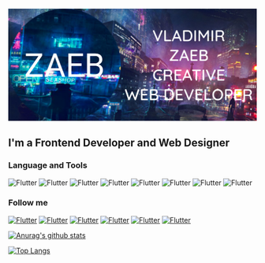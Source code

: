 [![Header](https://github.com/zaebbb/zaebbb/blob/main/assets/header.png?raw=true)](https://zaebbb.github.io/Zaeb-Official/index.html)

## I'm a Frontend Developer and Web Designer

### Language and Tools
![Flutter](https://img.shields.io/badge/-JavaScript-002649?style=for-the-badge&logo=javascript)
![Flutter](https://img.shields.io/badge/-HTML-002649?style=for-the-badge&logo=HTML)
![Flutter](https://img.shields.io/badge/-CSS-002649?style=for-the-badge&logo=CSS)
![Flutter](https://img.shields.io/badge/-SQL-002649?style=for-the-badge&logo=mysql)
![Flutter](https://img.shields.io/badge/-PHP-002649?style=for-the-badge&logo=PHP)
![Flutter](https://img.shields.io/badge/-React-002649?style=for-the-badge&logo=react)
![Flutter](https://img.shields.io/badge/-Bootstrap-002649?style=for-the-badge&logo=bootstrap)
![Flutter](https://img.shields.io/badge/-Wordpress-002649?style=for-the-badge&logo=wordpress)

### Follow me
[![Flutter](https://img.shields.io/badge/-VKontakte-002649?style=for-the-badge&logo=vk)](https://vk.com/zaebbb)
[![Flutter](https://img.shields.io/badge/-Instagram-002649?style=for-the-badge&logo=instagram)](https://www.instagram.com/vladimir_zaeb/)
[![Flutter](https://img.shields.io/badge/-Linkedin-002649?style=for-the-badge&logo=linkedin)](https://www.linkedin.com/in/vladimir-zaeb-891b15200)
[![Flutter](https://img.shields.io/badge/-Telegram-002649?style=for-the-badge&logo=telegram)](https://t.me/vladimir_zaeb_official)
[![Flutter](https://img.shields.io/badge/-Twitter-002649?style=for-the-badge&logo=twitter)](https://twitter.com/VladimirZaeb)
[![Flutter](https://img.shields.io/badge/-Facebook-002649?style=for-the-badge&logo=facebook)](https://www.facebook.com/profile.php?id=100058453693105)

[![Anurag's github stats](https://github-readme-stats.vercel.app/api?username=zaebbb&show_icons=true&theme=onedark&hide_border=true&title_color=ffffff&text_color=ffffff&icon_color=ffffff&bg_color=002649)](https://github.com/anuraghazra/github-readme-stats)

[![Top Langs](https://github-readme-stats.vercel.app/api/top-langs/?username=zaebbb&layout=compact&theme=onedark&hide_border=true&title_color=ffffff&text_color=ffffff&icon_color=ffffff&bg-color=002649)](https://github.com/anuraghazra/github-readme-stats)
